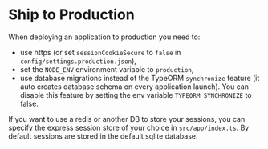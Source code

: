 # Ship to Production

When deploying an application to production you need to:
- use https (or set `sessionCookieSecure` to `false` in `config/settings.production.json`),
- set the `NODE_ENV` environment variable to `production`,
- use database migrations instead of the TypeORM `synchronize` feature (it auto creates database schema on every application launch). You can disable this feature by setting the env variable `TYPEORM_SYNCHRONIZE` to false.

If you want to use a redis or another DB to store your sessions, you can specify the express session store of your choice in `src/app/index.ts`. By default sessions are stored in the default sqlite database.